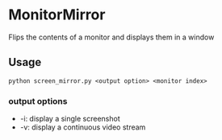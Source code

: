 # MonitorMirror

Flips the contents of a monitor and displays them in a window

## Usage

```
python screen_mirror.py <output option> <monitor index>
```

### output options
- -i: display a single screenshot
- -v: display a continuous video stream
